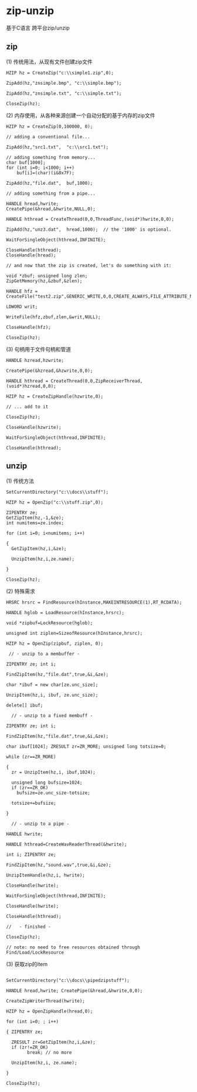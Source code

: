# zip-unzip
基于C语言 跨平台zip/unzip


## zip
(1) 传统用法，从现有文件创建zip文件    HZIP hz = CreateZip("c:\\simple1.zip",0);    ZipAdd(hz,"znsimple.bmp", "c:\\simple.bmp");    ZipAdd(hz,"znsimple.txt", "c:\\simple.txt");    CloseZip(hz);

 (2) 内存使用，从各种来源创建一个自动分配的基于内存的zip文件    HZIP hz = CreateZip(0,100000, 0);    // adding a conventional file...    ZipAdd(hz,"src1.txt",  "c:\\src1.txt");    // adding something from memory...    char buf[1000];
    for (int i=0; i<1000; i++) 
    	buf[i]=(char)(i&0x7F);    ZipAdd(hz,"file.dat",  buf,1000);    // adding something from a pipe...    HANDLE hread,hwrite; 
    CreatePipe(&hread,&hwrite,NULL,0);    HANDLE hthread = CreateThread(0,0,ThreadFunc,(void*)hwrite,0,0);    ZipAdd(hz,"unz3.dat",  hread,1000);  // the '1000' is optional.    WaitForSingleObject(hthread,INFINITE);    CloseHandle(hthread); 
    CloseHandle(hread);    // and now that the zip is created, let's do something with it:    void *zbuf; unsigned long zlen; 
    ZipGetMemory(hz,&zbuf,&zlen);    HANDLE hfz = CreateFile("test2.zip",GENERIC_WRITE,0,0,CREATE_ALWAYS,FILE_ATTRIBUTE_NORMAL,0);    LDWORD writ; 
    
    WriteFile(hfz,zbuf,zlen,&writ,NULL);    CloseHandle(hfz);    CloseZip(hz);(3) 句柄用于文件句柄和管道    HANDLE hzread,hzwrite; 
    
    CreatePipe(&hzread,&hzwrite,0,0);    HANDLE hthread = CreateThread(0,0,ZipReceiverThread,(void*)hzread,0,0);    HZIP hz = CreateZipHandle(hzwrite,0);    // ... add to it    CloseZip(hz);    CloseHandle(hzwrite);    WaitForSingleObject(hthread,INFINITE);    CloseHandle(hthread);## unzip

(1) 传统方法

```SetCurrentDirectory("c:\\docs\\stuff");HZIP hz = OpenZip("c:\\stuff.zip",0);ZIPENTRY ze; 
GetZipItem(hz,-1,&ze); 
int numitems=ze.index;for (int i=0; i<numitems; i++){ 
  GetZipItem(hz,i,&ze);  UnzipItem(hz,i,ze.name);}CloseZip(hz);

```
(2) 特殊需求```HRSRC hrsrc = FindResource(hInstance,MAKEINTRESOURCE(1),RT_RCDATA);HANDLE hglob = LoadResource(hInstance,hrsrc);void *zipbuf=LockResource(hglob);unsigned int ziplen=SizeofResource(hInstance,hrsrc);HZIP hz = OpenZip(zipbuf, ziplen, 0); // - unzip to a membuffer -ZIPENTRY ze; int i; 

FindZipItem(hz,"file.dat",true,&i,&ze);char *ibuf = new char[ze.unc_size];UnzipItem(hz,i, ibuf, ze.unc_size);delete[] ibuf;  // - unzip to a fixed membuff -ZIPENTRY ze; int i; 

FindZipItem(hz,"file.dat",true,&i,&ze);char ibuf[1024]; ZRESULT zr=ZR_MORE; unsigned long totsize=0;while (zr==ZR_MORE){ 
  zr = UnzipItem(hz,i, ibuf,1024);  unsigned long bufsize=1024; 
  if (zr==ZR_OK) 
    bufsize=ze.unc_size-totsize;  totsize+=bufsize;}  // - unzip to a pipe -HANDLE hwrite;

HANDLE hthread=CreateWavReaderThread(&hwrite);int i; ZIPENTRY ze; 

FindZipItem(hz,"sound.wav",true,&i,&ze);UnzipItemHandle(hz,i, hwrite);CloseHandle(hwrite);WaitForSingleObject(hthread,INFINITE);CloseHandle(hwrite); 

CloseHandle(hthread);//   - finished -CloseZip(hz);// note: no need to free resources obtained through Find/Load/LockResource```(3) 获取zip的item

```SetCurrentDirectory("c:\\docs\\pipedzipstuff");HANDLE hread,hwrite; CreatePipe(&hread,&hwrite,0,0);CreateZipWriterThread(hwrite);HZIP hz = OpenZipHandle(hread,0);for (int i=0; ; i++){ ZIPENTRY ze;  ZRESULT zr=GetZipItem(hz,i,&ze); 
  if (zr!=ZR_OK) 
  		break; // no more  UnzipItem(hz,i, ze.name);}CloseZip(hz);```